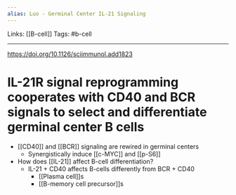 ```yaml
---
alias: Luo - Germinal Center IL-21 Signaling
---
```


Links: [[B-cell]]
Tags: #b-cell

---

https://doi.org/10.1126/sciimmunol.add1823

# IL-21R signal reprogramming cooperates with CD40 and BCR signals to select and differentiate germinal center B cells

- [[CD40]] and [[BCR]] signaling are rewired in germinal centers
	- Synergistically induce [[c-MYC]] and [[p-S6]]
- How does [[IL-21]] affect B-cell differentiation?
	- IL-21 + CD40 affects B-cells differently from BCR + CD40
		- [[Plasma cell]]s
		- [[B-memory cell precursor]]s